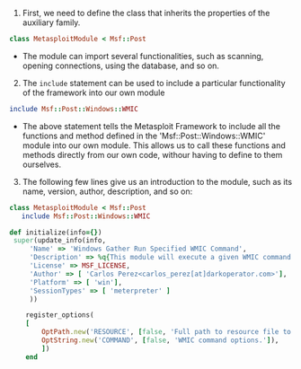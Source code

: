 1.  First, we need to define the class that inherits the properties of the auxiliary family.
```ruby
class MetasploitModule < Msf::Post
```
- The module can import several functionalities, such as scanning, opening connections, using the database, and so on.

2. The `include` statement can be used to include a particular functionality of the framework into our own module
```ruby
include Msf::Post::Windows::WMIC
```
- The above statement tells the Metasploit Framework to include all the functions and method defined in the 'Msf::Post::Windows::WMIC' module into our own module. This allows us to call these functions and methods directly from our own code, withour having to define to them ourselves.

3. The following few lines give us an introduction to the module, such as its name, version, author, description, and so on:
```ruby 
class MetasploitModule < Msf::Post
   include Msf::Post::Windows::WMIC

def initialize(info={})
 super(update_info(info,
	 'Name' => 'Windows Gather Run Specified WMIC Command',
	 'Description' => %q{This module will execute a given WMIC command options or read WMIC options from a resource file and execute the commands in the specified Meterpreter session.},
	 'License' => MSF_LICENSE,
	 'Author' => [ 'Carlos Perez<carlos_perez[at]darkoperator.com>'],
	 'Platform' => [ 'win'],
	 'SessionTypes' => [ 'meterpreter' ]
	 ))

	register_options(
	[
		OptPath.new('RESOURCE', [false, 'Full path to resource file to read commands from.']),
		OptString.new('COMMAND', [false, 'WMIC command options.']),
		])
	end
```